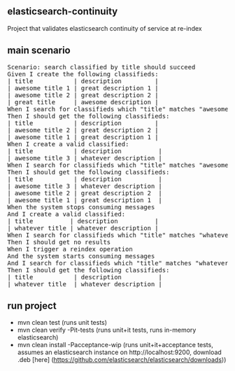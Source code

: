 elasticsearch-continuity
-----------------------

Project that validates elasticsearch continuity of service at re-index

main scenario
-------------
<pre>
Scenario: search classified by title should succeed
Given I create the following classifieds:
| title           | description         |
| awesome title 1 | great description 1 |
| awesome title 2 | great description 2 |
| great title     | awesome description |
When I search for classifieds which "title" matches "awesome"
Then I should get the following classifieds:
| title           | description         |
| awesome title 2 | great description 2 |
| awesome title 1 | great description 1 |
When I create a valid classified:
| title           | description          |
| awesome title 3 | whatever description |
When I search for classifieds which "title" matches "awesome"
Then I should get the following classifieds:
| title           | description          |
| awesome title 3 | whatever description |
| awesome title 2 | great description 2  |
| awesome title 1 | great description 1  |
When the system stops consuming messages
And I create a valid classified:
| title          | description          |
| whatever title | whatever description |
When I search for classifieds which "title" matches "whatever"
Then I should get no results
When I trigger a reindex operation
And the system starts consuming messages
And I search for classifieds which "title" matches "whatever"
Then I should get the following classifieds:
| title           | description          |
| whatever title  | whatever description |
</pre>


run project
-----------

* mvn clean test (runs unit tests)
* mvn clean verify -Pit-tests (runs unit+it tests, runs in-memory elasticsearch)
* mvn clean install -Pacceptance-wip (runs unit+it+acceptance tests, assumes an elasticsearch instance on http://localhost:9200, download .deb [here] (https://github.com/elasticsearch/elasticsearch/downloads))
